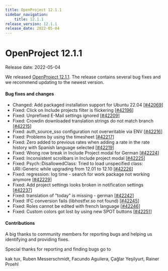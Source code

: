 ```yaml
---
title: OpenProject 12.1.1
sidebar_navigation:
    title: 12.1.1
release_version: 12.1.1
release_date: 2022-05-04
---
```


# OpenProject 12.1.1

Release date: 2022-05-04

We released [OpenProject 12.1.1](https://community.openproject.com/versions/1548).
The release contains several bug fixes and we recommend updating to the newest version.

<!--more-->
#### Bug fixes and changes

- Changed: Add packaged installation support for Ubuntu 22.04 \[[#42069](https://community.openproject.com/wp/42069)\]
- Fixed: Click on Include projects filter is flickering \[[#42196](https://community.openproject.com/wp/42196)\]
- Fixed: Unprefixed E-Mail settings ignored \[[#42209](https://community.openproject.com/wp/42209)\]
- Fixed: Crowdin downloaded translation strings do not match branch \[[#42215](https://community.openproject.com/wp/42215)\]
- Fixed: auth_source_sso configuration not overwritable via ENV \[[#42216](https://community.openproject.com/wp/42216)\]
- Fixed: Problems by using the timesheet \[[#42217](https://community.openproject.com/wp/42217)\]
- Fixed: Zero added to previous rates when adding a rate in the rate history with Spanish language selected \[[#42219](https://community.openproject.com/wp/42219)\]
- Fixed: Wrong row break in Include Project modal for German \[[#42224](https://community.openproject.com/wp/42224)\]
- Fixed: Inconsistent scrollbars in Include project modal \[[#42225](https://community.openproject.com/wp/42225)\]
- Fixed: Psych::DisallowedClass: Tried to load unspecified class: URI::Generic while upgrading from 12.01  to 12.10 \[[#42226](https://community.openproject.com/wp/42226)\]
- Fixed: regression: log time - search for work package not working anymore \[[#42229](https://community.openproject.com/wp/42229)\]
- Fixed: Add project settings looks broken in notification settings \[[#42237](https://community.openproject.com/wp/42237)\]
- Fixed: translation of "today" is missing - german \[[#42242](https://community.openproject.com/wp/42242)\]
- Fixed: IFC conversion fails (libhostfxr.so not found) \[[#42245](https://community.openproject.com/wp/42245)\]
- Fixed: Roles cannot be edited with french language \[[#42246](https://community.openproject.com/wp/42246)\]
- Fixed: Custom colors got lost by using new SPOT buttons \[[#42251](https://community.openproject.com/wp/42251)\]

#### Contributions
A big thanks to community members for reporting bugs and helping us identifying and providing fixes.

Special thanks for reporting and finding bugs go to

kak tux, Ruben Messerschmidt, Facundo Aguilera, Çağlar Yeşilyurt, Rainer Proehl
